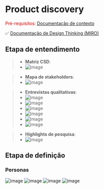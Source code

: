 # Product discovery

<span style="color:red">Pré-requisitos: <a href="01-Contexto.md"> Documentação de contexto</a></span>

✅ [Documentação de Design Thinking (MIRO)]([files/processo-dt.pdf](https://miro.com/app/board/uXjVKoqwSn4=/))

## Etapa de entendimento

> * **Matriz CSD**:
> * ![image](https://github.com/user-attachments/assets/c93bd3f1-6cce-4bc7-a8ed-ee5da56921ba)

> * **Mapa de stakeholders**:
> * ![image](https://github.com/user-attachments/assets/08b6e789-a7c5-4ac7-a149-c88d7257afee)

> * **Entrevistas qualitativas**:
> * ![image](https://github.com/user-attachments/assets/4593c751-aac2-44ee-87c2-966a48befa89)
> * ![image](https://github.com/user-attachments/assets/be9a2058-95a7-4546-a7c2-a3b8e67fd52d)
> * ![image](https://github.com/user-attachments/assets/b2fcd246-e982-45d6-8713-48b48ed5ef96)
> * ![image](https://github.com/user-attachments/assets/8c7c72b5-351d-4352-9956-4a3b309abdba)
> * ![image](https://github.com/user-attachments/assets/dd8320d8-d9df-4a4a-807f-032410b39c51)
> * ![image](https://github.com/user-attachments/assets/640960f5-7aed-4bcf-9144-9a2cc92dbe98)


> * **Highlights de pesquisa**:
> * ![image](https://github.com/user-attachments/assets/c7c6e39b-8c81-442c-9af1-9534f7da7f2b)


## Etapa de definição

### Personas
![image](https://github.com/user-attachments/assets/92d39820-747c-4973-9409-5f64f2f89858)
![image](https://github.com/user-attachments/assets/b1ae7a27-43dc-4b58-a4e1-68011647d843)
![image](https://github.com/user-attachments/assets/9e0240dd-4396-421b-93ba-e156e8b8ea01)
![image](https://github.com/user-attachments/assets/81bf52dd-91f8-4c60-984d-b1971554fb55)




